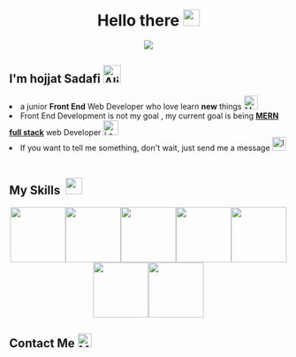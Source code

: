 <h1 align="center">Hello there <img src="https://user-images.githubusercontent.com/74038190/214644152-52f47eb3-5e31-4f47-8758-05c9468d5596.gif" width=30px></h1>
<p align="center">
<img src="https://fiverr-res.cloudinary.com/images/t_main1,q_auto,f_auto,q_auto,f_auto/attachments/delivery/asset/1068778a2b8dbcb2a0b1b13258bdb7ed-1681040096/IT_office_closeup_highres/create-a-pixel-art-illustration-or-gif.gif">
</p>

## I'm hojjat Sadafi <img src="https://raw.githubusercontent.com/Tarikul-Islam-Anik/Animated-Fluent-Emojis/master/Emojis/Smilies/Alien%20Monster.png" alt="Alien Monster" width="32" height="32" />
<li> a junior <b>Front End</b> Web Developer who love learn <b>new</b> things <img src="https://raw.githubusercontent.com/Tarikul-Islam-Anik/Telegram-Animated-Emojis/main/Objects/Magnifying%20Glass%20Tilted%20Left.webp" alt="Magnifying Glass Tilted Left" width="25" height="25" /></li>
<li> Front End Development is not my goal , my current goal is being <ins><b>MERN full stack</b></ins> web Developer <img src="https://raw.githubusercontent.com/Tarikul-Islam-Anik/Telegram-Animated-Emojis/main/Objects/Laptop.webp" alt="Laptop" width="27" height="27" /></li>
<li> If you want to tell me something, don't wait, just send me a message <img src="https://raw.githubusercontent.com/Tarikul-Islam-Anik/Telegram-Animated-Emojis/main/Objects/Incoming%20Envelope.webp" alt="Incoming Envelope" width="25" height="25" /></li>
<br>

## My Skills &nbsp;<img src="https://user-images.githubusercontent.com/74038190/212284087-bbe7e430-757e-4901-90bf-4cd2ce3e1852.gif" height=30px>
<p align="center">
<img src="https://user-images.githubusercontent.com/74038190/212257454-16e3712e-945a-4ca2-b238-408ad0bf87e6.gif" width="100px"><img src="https://github.com/Anmol-Baranwal/Cool-GIFs-For-GitHub/assets/74038190/29fd6286-4e7b-4d6c-818f-c4765d5e39a9" width="100px"><img src="https://github.com/Anmol-Baranwal/Cool-GIFs-For-GitHub/assets/74038190/67f477ed-6624-42da-99f0-1a7b1a16eecb" width="100px"><img src="https://user-images.githubusercontent.com/74038190/212257468-1e9a91f1-b626-4baa-b15d-5c385dfa7ed2.gif" width="100"><img src="https://user-images.githubusercontent.com/74038190/212281775-b468df30-4edc-4bf8-a4ee-f52e1aaddc86.gif" width="100"><img src="https://user-images.githubusercontent.com/74038190/212280805-9bcb336b-8c55-46a8-abf8-ff286ab55472.gif" width="100"><img src="https://user-images.githubusercontent.com/25181517/202896760-337261ed-ee92-4979-84c4-d4b829c7355d.png" width="100px">
</p>

## Contact Me <img src="https://raw.githubusercontent.com/Tarikul-Islam-Anik/Telegram-Animated-Emojis/main/Objects/Mobile%20Phone%20With%20Arrow.webp" alt="Mobile Phone With Arrow" width="25" height="25" />

<!-- <img src="https://media.licdn.com/dms/image/D4D12AQEZtPCuttD_iQ/article-cover_image-shrink_600_2000/0/1697453573297?e=2147483647&v=beta&t=HkN6gZbpfAZ0k5Xb88iQXfQpbeKR-YHIKCvzI0gbIhM"> -->
